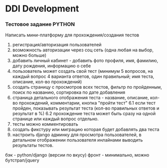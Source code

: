 # DDI Development
### Тестовое задание PYTHON 
    
Написать мини-платформу для прохождения/создания тестов
<br>
1. регистрация/авторизация пользователей
2. возможность авторизации через соц сеть (одна любая на выбор, можно больше)
3. добавить личный кабинет - добавить фото профиля, имя, фамилию, дату рождения, информацию о себе
4. пользователь может создать свой тест (минимум 5 вопросов, на каждый вопрос 4 варианта ответов, один правильный; имя теста, описание, кол-во прохождений)
5. создать страницу с просмотров всех тестов, фильтр по пройденным, поиск по названию, сортировка по дате добавления
6. страница детального отображения теста - название, описание, кол-во прохождений, комментарии, кнопка "пройти тест"
  6.1 если тест пройден, показывать результат теста (кол-во правильных ответов и результат в %)
  6.2 прохождение теста может быть сразу на одной странице или каждый вопрос отдельно.
7. тесты можно комментировать
8. создать фикстуру или миграцию которая будет добавлять два теста
9. настроить django админку для просмотра пользователей, в детальном отображении пользователя инлайнами выводить результаты тестов.
    
бэк - python/django (версии по вкусу)
фронт - минимально, можно бутстрап/jquery
